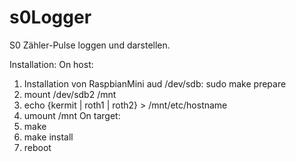 s0Logger
========

S0 Zähler-Pulse loggen und darstellen.

Installation:
On host:
1) Installation von RaspbianMini aud /dev/sdb: sudo make prepare
5) mount /dev/sdb2 /mnt
6) echo {kermit | roth1 | roth2} > /mnt/etc/hostname
7) umount /mnt
On target:
1) make
2) make install
3) reboot
